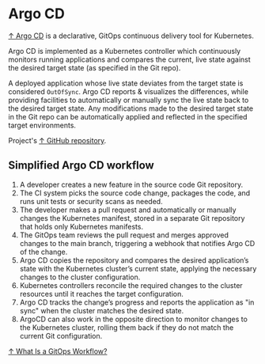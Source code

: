 # Argo CD

[↑ Argo CD](https://argo-cd.readthedocs.io) is a declarative, GitOps continuous delivery tool for Kubernetes.

Argo CD is implemented as a Kubernetes controller which continuously monitors running applications and compares the current, live state against the desired target state (as specified in the Git repo).

A deployed application whose live state deviates from the target state is considered `OutOfSync`. Argo CD reports & visualizes the differences, while providing facilities to automatically or manually sync the live state back to the desired target state. Any modifications made to the desired target state in the Git repo can be automatically applied and reflected in the specified target environments.

Project's [↑ GitHub repository](https://github.com/argoproj/argo-cd).

## Simplified Argo CD workflow

1. A developer creates a new feature in the source code Git repository.
2. The CI system picks the source code change, packages the code, and runs unit tests or security scans as needed.
3. The developer makes a pull request and automatically or manually changes the Kubernetes manifest, stored in a separate Git repository that holds only Kubernetes manifests.
4. The GitOps team reviews the pull request and merges approved changes to the main branch, triggering a webhook that notifies Argo CD of the change.
5. Argo CD copies the repository and compares the desired application’s state with the Kubernetes cluster’s current state, applying the necessary changes to the cluster configuration.
6. Kubernetes controllers reconcile the required changes to the cluster resources until it reaches the target configuration.
7. Argo CD tracks the change’s progress and reports the application as "in sync" when the cluster matches the desired state.
8. ArgoCD can also work in the opposite direction to monitor changes to the Kubernetes cluster, rolling them back if they do not match the current Git configuration.

[↑ What Is a GitOps Workflow?](https://codefresh.io/learn/gitops/gitops-workflow-vs-traditional-workflow-what-is-the-difference/)
